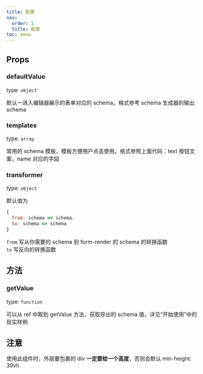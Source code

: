```yaml
---
title: 配置
nav:
  order: 1
  title: 配置
toc: menu
---
```


## Props

### defaultValue

type: `object`

默认一进入编辑器展示的表单对应的 schema。格式参考 schema 生成器的输出 schema

### templates

type: `array`

常用的 schema 模板，模板方便用户点击使用。格式参照上面代码：text 按钮文案，name 对应的字段

### transformer

type: `object`

默认值为

```js
{
  from: schema => schema,
  to: schema => schema
}
```

`from` 写从你需要的 schema 到 form-render 的 schema 的转换函数  
`to` 写反向的转换函数

## 方法

### getValue

type: `function`

可以从 ref 中取到 getValue 方法，获取导出的 schema 值，详见“开始使用”中的现实样例

## 注意

使用此组件时，外层要包裹的 div **一定要给一个高度**，否则会默认 min-height: 30vh
